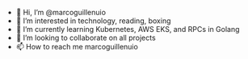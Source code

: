 - 👋 Hi, I’m @marcoguillenuio
- 👀 I’m interested in technology, reading, boxing
- 🌱 I’m currently learning Kubernetes, AWS EKS, and RPCs in Golang
- 💞️ I’m looking to collaborate on all projects
- 📫 How to reach me marcoguillenuio

<!---
...........................
o is a ✨ special ✨ repository because its `README.md` (this file) appears on your GitHub profile.
You can click the Preview link to take a look at your changes.
--->
